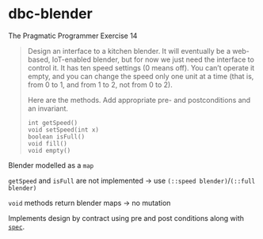 # dbc-blender

The Pragmatic Programmer Exercise 14

> Design an interface to a kitchen blender. It will eventually be a web-based, IoT-enabled blender, but for now we just need the interface to control it. It has ten speed settings (0 means off). You can’t operate it empty, and you can change the speed only one unit at a time (that is, from 0 to 1, and from 1 to 2, not from 0 to 2).
>
> Here are the methods. Add appropriate pre- and postconditions and an invariant.
>
> ```
> int getSpeed()
> void setSpeed(int x)
> boolean isFull()
> void fill()
> void empty()
> ```

Blender modelled as a `map`

`getSpeed` and `isFull` are not implemented -> use `(::speed blender)`/`(::full blender)`

`void` methods return blender maps -> no mutation

Implements design by contract using pre and post conditions along with [`spec`](https://clojure.org/guides/spec).
